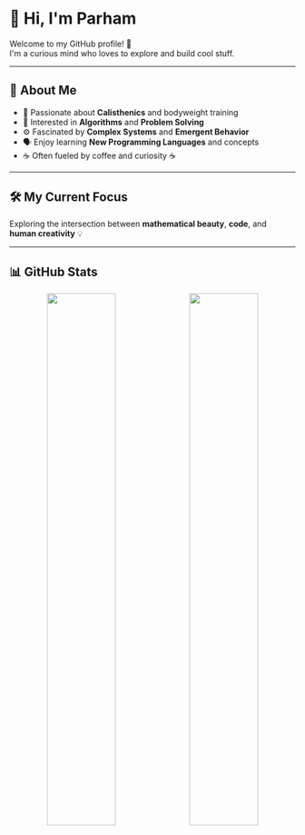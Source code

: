 # 👋 Hi, I'm Parham  

Welcome to my GitHub profile! 🚀  
I'm a curious mind who loves to explore and build cool stuff.  

---

## 💫 About Me

- 💪 Passionate about **Calisthenics** and bodyweight training  
- 🧠 Interested in **Algorithms** and **Problem Solving**  
- ⚙️ Fascinated by **Complex Systems** and **Emergent Behavior**  
- 🗣️ Enjoy learning **New Programming Languages** and concepts  
- ☕ Often fueled by coffee and curiosity ☕  

---

## 🛠️ My Current Focus
Exploring the intersection between **mathematical beauty**, **code**, and **human creativity** 💡  

---

## 📊 GitHub Stats

<p align="center">
  <img src="https://github-readme-stats.vercel.app/api?username=aFkmoddev&show_icons=true&theme=radical&count_private=true&hide_title=true&hide_border=false" width="49%" />
  <img src="https://github-readme-stats.vercel.app/api/top-langs/?username=aFkmoddev&layout=compact&theme=radical&hide_border=false" width="49%" />
</p>
